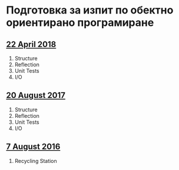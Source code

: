# Подготовка за изпит по обектно ориентирано програмиране

## [22 April 2018](https://judge.softuni.bg/Contests/983/CSharp-OOP-Advanced-Exam-22-April-2018)
1. Structure
2. Reflection
3. Unit Tests
4. I/O

## [20 August 2017](https://judge.softuni.bg/Contests/746/CSharp-OOP-Advanced-Exam-20-August-2017)
1. Structure
2. Reflection
3. Unit Tests
4. I/O

## [7 August 2016](https://judge.softuni.bg/Contests/272/CSharp-OOP-Advanced-Exam-7-August-2016)
1. Recycling Station